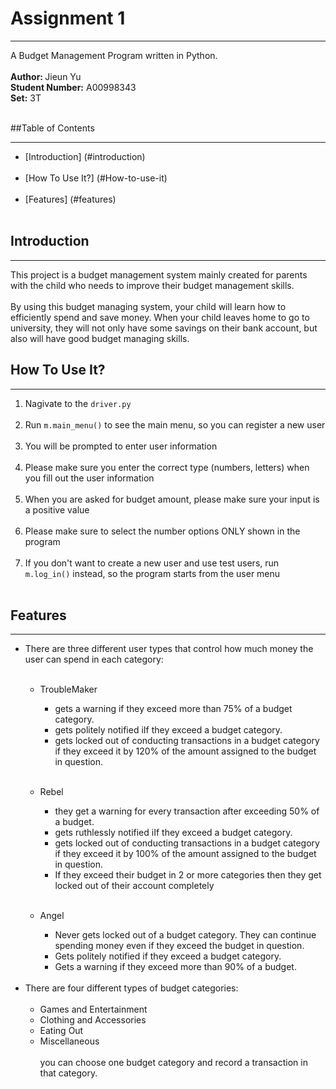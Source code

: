 # Assignment 1 

---------------------------------
A Budget Management Program written in Python.</br></br>
<b>Author: </b> Jieun Yu </br>
<b>Student Number:</b> A00998343</br>
<b>Set:</b> 3T
</br></br>

##Table of Contents

--------
* [Introduction] (#introduction)
  </br></br>
* [How To Use It?] (#How-to-use-it)
  </br></br>
* [Features] (#features)
  </br></br>

<a name="introduction"></a>
## Introduction

-------------------
This project is a budget management system mainly created for parents
with the child who needs to improve their budget management skills.</br></br>
By using this budget managing system, your child will learn how to efficiently spend and save money. 
When your child leaves home to go to university, they will not only have some savings on their bank account, but also
will have good budget managing skills.

<a name="How-to-use-it"></a>
## How To Use It?

---------------------
1. Nagivate to the ```driver.py```
   </br></br>
2. Run ```m.main_menu()``` to see the main menu, so you
can register a new user
   </br></br>
3. You will be prompted to enter user information  
   </br>
4. Please make sure you enter the correct type (numbers, letters) when you fill out the user information
   </br></br>
5. When you are asked for budget amount, please make sure your input is a positive value<br><br>
6. Please make sure to select the number options ONLY shown in the program <br><br> 
7. If you don't want to create a new user and use test users, run ```m.log_in()``` instead, so the program 
   starts from the user menu
   </br></br>

<a name="features"></a>
## Features

---------------------
* There are three different user types that control how much money the user can spend in each category:
   </br></br>
   * TroubleMaker
     * gets a warning if they exceed more than 75% of a budget category.
     * gets politely notified iIf they exceed a budget category.
     * gets locked out of conducting transactions in a budget category if they exceed it by
120% of the amount assigned to the budget in question.<br><br>
   * Rebel 
     * they get a warning for every transaction after exceeding 50% of a budget.
     * gets ruthlessly notified iIf they exceed a budget category.
     * gets locked out of conducting transactions in a budget category if they exceed it by
100% of the amount assigned to the budget in question.
     * If they exceed their budget in 2 or more categories then they get locked out of their
account completely<br><br>

   * Angel
      * Never gets locked out of a budget category. They can continue spending money even if
they exceed the budget in question.
      * Gets politely notified if they exceed a budget category.
      * Gets a warning if they exceed more than 90% of a budget.
    </br></br>
* There are four different types of budget categories:
   </br></br>
   * Games and Entertainment
   * Clothing and Accessories
   * Eating Out
   * Miscellaneous
    </br></br>
you can choose one budget category and record a transaction in that category.
